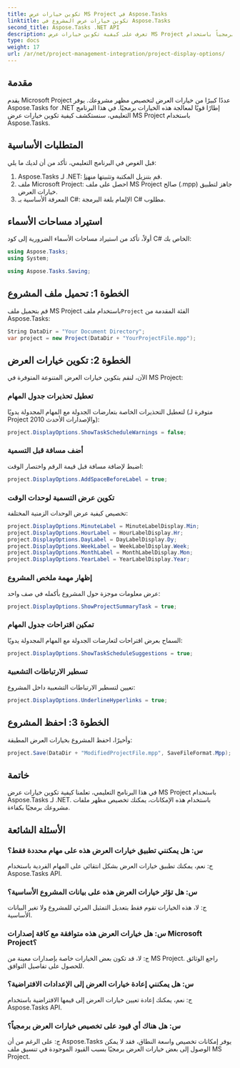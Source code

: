 ```yaml
---
title: تكوين خيارات عرض MS Project في Aspose.Tasks
linktitle: تكوين خيارات عرض المشروع في Aspose.Tasks
second_title: Aspose.Tasks .NET API
description: تعرف على كيفية تكوين خيارات عرض MS Project برمجياً باستخدام Aspose.Tasks لـ .NET. قم بتخصيص مظهر مشروعك دون عناء.
type: docs
weight: 17
url: /ar/net/project-management-integration/project-display-options/
---
```

## مقدمة
يقدم Microsoft Project عددًا كبيرًا من خيارات العرض لتخصيص مظهر مشروعك. يوفر Aspose.Tasks for .NET إطارًا قويًا لمعالجة هذه الخيارات برمجيًا. في هذا البرنامج التعليمي، سنستكشف كيفية تكوين خيارات عرض MS Project باستخدام Aspose.Tasks.
## المتطلبات الأساسية
قبل الغوص في البرنامج التعليمي، تأكد من أن لديك ما يلي:
1.  Aspose.Tasks لـ .NET: قم بتنزيل المكتبة وتثبيتها من[هنا](https://releases.aspose.com/tasks/net/).
2. ملف Microsoft Project: احصل على ملف MS Project صالح (.mpp) جاهز لتطبيق خيارات العرض.
3. المعرفة الأساسية بـ C#: الإلمام بلغة البرمجة C# مطلوب.

## استيراد مساحات الأسماء
أولاً، تأكد من استيراد مساحات الأسماء الضرورية إلى كود C# الخاص بك:
```csharp
using Aspose.Tasks;
using System;

using Aspose.Tasks.Saving;
```
## الخطوة 1: تحميل ملف المشروع
 قم بتحميل ملف MS Project باستخدام ملف`Project` الفئة المقدمة من Aspose.Tasks:
```csharp
String DataDir = "Your Document Directory";
var project = new Project(DataDir + "YourProjectFile.mpp");
```
## الخطوة 2: تكوين خيارات العرض
الآن، لنقم بتكوين خيارات العرض المتنوعة المتوفرة في MS Project:
### تعطيل تحذيرات جدول المهام
لتعطيل التحذيرات الخاصة بتعارضات الجدولة مع المهام المجدولة يدويًا (متوفرة لـ Project 2010 والإصدارات الأحدث):
```csharp
project.DisplayOptions.ShowTaskScheduleWarnings = false;
```
### أضف مسافة قبل التسمية
اضبط لإضافة مسافة قبل قيمة الرقم واختصار الوقت:
```csharp
project.DisplayOptions.AddSpaceBeforeLabel = true;
```
### تكوين عرض التسمية لوحدات الوقت
تخصيص كيفية عرض الوحدات الزمنية المختلفة:
```csharp
project.DisplayOptions.MinuteLabel = MinuteLabelDisplay.Min;
project.DisplayOptions.HourLabel = HourLabelDisplay.Hr;
project.DisplayOptions.DayLabel = DayLabelDisplay.Dy;
project.DisplayOptions.WeekLabel = WeekLabelDisplay.Week;
project.DisplayOptions.MonthLabel = MonthLabelDisplay.Mon;
project.DisplayOptions.YearLabel = YearLabelDisplay.Year;
```
### إظهار مهمة ملخص المشروع
عرض معلومات موجزة حول المشروع بأكمله في صف واحد:
```csharp
project.DisplayOptions.ShowProjectSummaryTask = true;
```
### تمكين اقتراحات جدول المهام
السماح بعرض اقتراحات لتعارضات الجدولة مع المهام المجدولة يدويًا:
```csharp
project.DisplayOptions.ShowTaskScheduleSuggestions = true;
```
### تسطير الارتباطات التشعبية
تعيين لتسطير الارتباطات التشعبية داخل المشروع:
```csharp
project.DisplayOptions.UnderlineHyperlinks = true;
```
## الخطوة 3: احفظ المشروع
وأخيرًا، احفظ المشروع بخيارات العرض المطبقة:
```csharp
project.Save(DataDir + "ModifiedProjectFile.mpp", SaveFileFormat.Mpp);
```

## خاتمة
في هذا البرنامج التعليمي، تعلمنا كيفية تكوين خيارات عرض MS Project باستخدام Aspose.Tasks لـ .NET. باستخدام هذه الإمكانات، يمكنك تخصيص مظهر ملفات مشروعك برمجيًا بكفاءة.
## الأسئلة الشائعة
### س: هل يمكنني تطبيق خيارات العرض هذه على مهام محددة فقط؟
ج: نعم، يمكنك تطبيق خيارات العرض بشكل انتقائي على المهام الفردية باستخدام Aspose.Tasks API.
### س: هل تؤثر خيارات العرض هذه على بيانات المشروع الأساسية؟
ج: لا، هذه الخيارات تقوم فقط بتعديل التمثيل المرئي للمشروع ولا تغير البيانات الأساسية.
### س: هل خيارات العرض هذه متوافقة مع كافة إصدارات Microsoft Project؟
ج: لا، قد تكون بعض الخيارات خاصة بإصدارات معينة من MS Project. راجع الوثائق للحصول على تفاصيل التوافق.
### س: هل يمكنني إعادة خيارات العرض إلى الإعدادات الافتراضية؟
ج: نعم، يمكنك إعادة تعيين خيارات العرض إلى قيمها الافتراضية باستخدام Aspose.Tasks API.
### س: هل هناك أي قيود على تخصيص خيارات العرض برمجياً؟
ج: على الرغم من أن Aspose.Tasks يوفر إمكانات تخصيص واسعة النطاق، فقد لا يمكن الوصول إلى بعض خيارات العرض برمجيًا بسبب القيود الموجودة في تنسيق ملف MS Project.